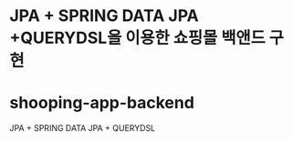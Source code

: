 
# JPA + SPRING DATA JPA +QUERYDSL을 이용한 쇼핑몰 백앤드 구현



# shooping-app-backend
JPA + SPRING DATA JPA + QUERYDSL

